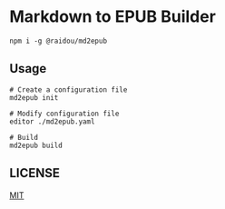 # Markdown to EPUB Builder

```shell
npm i -g @raidou/md2epub
```

## Usage

```shell
# Create a configuration file
md2epub init

# Modify configuration file
editor ./md2epub.yaml

# Build
md2epub build
```

## LICENSE

[MIT](./LICENSE)

